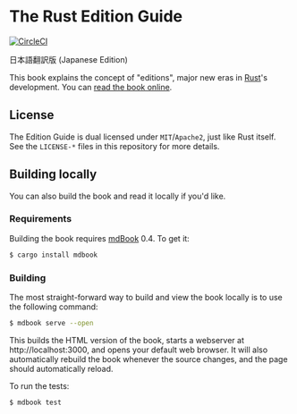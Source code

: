 # The Rust Edition Guide

[![CircleCI](https://circleci.com/gh/rust-lang-ja/edition-guide.svg?style=svg)](https://circleci.com/gh/rust-lang-ja/edition-guide)

日本語翻訳版 (Japanese Edition)

This book explains the concept of "editions", major new eras in [Rust]'s
development. You can [read the book
online](https://doc.rust-lang.org/nightly/edition-guide/).

[Rust]: https://www.rust-lang.org/

## License

The Edition Guide is dual licensed under `MIT`/`Apache2`, just like Rust itself.
See the `LICENSE-*` files in this repository for more details.

## Building locally

You can also build the book and read it locally if you'd like.

### Requirements

Building the book requires [mdBook] 0.4. To get it:

[mdBook]: https://github.com/rust-lang/mdBook

```bash
$ cargo install mdbook
```

### Building

The most straight-forward way to build and view the book locally is to use the following command:
```bash
$ mdbook serve --open
```

This builds the HTML version of the book, starts a webserver at
http://localhost:3000, and opens your default web browser. It will also
automatically rebuild the book whenever the source changes, and the page
should automatically reload.

To run the tests:

```bash
$ mdbook test
```
